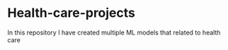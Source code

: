 # Health-care-projects
In this repository I have created multiple ML models that  related to health care
